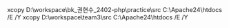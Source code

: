 xcopy D:\workspace\bk_권현수_2402-php\practice\src C:\Apache24\htdocs /E /Y 
xcopy D:\workspace\team3\src C:\Apache24\htdocs /E /Y